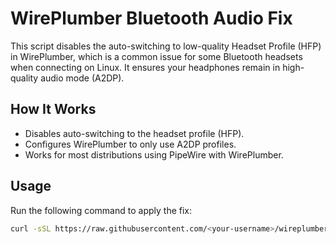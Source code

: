 # WirePlumber Bluetooth Audio Fix

This script disables the auto-switching to low-quality Headset Profile (HFP) in WirePlumber, which is a common issue for some Bluetooth headsets when connecting on Linux. It ensures your headphones remain in high-quality audio mode (A2DP).

## How It Works
- Disables auto-switching to the headset profile (HFP).
- Configures WirePlumber to only use A2DP profiles.
- Works for most distributions using PipeWire with WirePlumber.

## Usage

Run the following command to apply the fix:

```bash
curl -sSL https://raw.githubusercontent.com/<your-username>/wireplumber-bluetooth-fix/main/fix-bluetooth-audio.sh | sudo bash